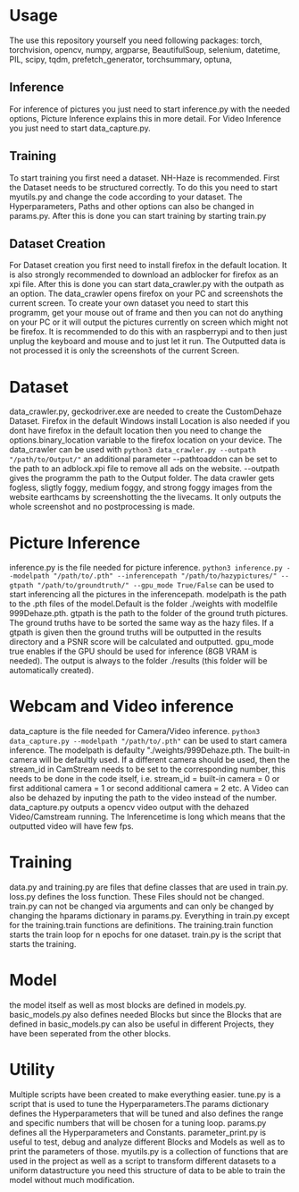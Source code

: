 # Usage
The use this repository yourself you need following packages: torch, torchvision, opencv, numpy, argparse, BeautifulSoup, selenium, datetime, PIL, scipy, tqdm, prefetch_generator, torchsummary, optuna, 
## Inference
For inference of pictures you just need to start inference.py with the needed options, Picture Inference explains this in more detail. For Video Inference you just need to start data_capture.py.
## Training
To start training you first need a dataset. NH-Haze is recommended. First the Dataset needs to be structured correctly. To do this you need to start myutils.py and change the code according to your dataset. The Hyperparameters, Paths and other options can also be changed in params.py. After this is done you can start training by starting train.py
## Dataset Creation
For Dataset creation you first need to install firefox in the default location. It is also strongly recommended to download an adblocker for firefox as an xpi file. After this is done you can start data_crawler.py with the outpath as an option. The data_crawler opens firefox on your PC and screenshots the current screen. To create your own dataset you need to start this programm, get your mouse out of frame and then you can not do anything on your PC or it will output the pictures currently on screen which might not be firefox. It is recommended to do this with an raspberrypi and to then just unplug the keyboard and mouse and to just let it run. The Outputted data is not processed it is only the screenshots of the current Screen.

# Dataset
data_crawler.py, geckodriver.exe are needed to create the CustomDehaze Dataset. Firefox in the default Windows install Location is also needed if you dont have firefox in the default location then you need to change the options.binary_location variable to the firefox location on your device. The data_crawler can be used with 
`python3 data_crawler.py --outpath "/path/to/Output/"`
an additional parameter --pathtoaddon can be set to the path to an adblock.xpi file to remove all ads on the website. --outpath gives the programm the path to the Output folder. The data crawler gets fogless, sligtly foggy, medium foggy, and strong foggy images from the website earthcams by screenshotting the the livecams. It only outputs the whole screenshot and no postprocessing is made.

# Picture Inference
inference.py is the file needed for picture inference. 
`python3 inference.py --modelpath "/path/to/.pth" --inferencepath "/path/to/hazypictures/" --gtpath "/path/to/groundtruth/" --gpu_mode True/False`
can be used to start inferencing all the pictures in the inferencepath. modelpath is the path to the .pth files of the model.Default is the folder ./weights with modelfile 999Dehaze.pth. gtpath is the path to the folder of the ground truth pictures. The ground truths have to be sorted the same way as the hazy files. If a gtpath is given then the ground truths will be outputted in the results directory and a PSNR score will be calculated and outputted. gpu_mode true enables if the GPU should be used for inference (8GB VRAM is needed). The output is always to the folder ./results (this folder will be automatically created).

# Webcam and Video inference
data_capture is the file needed for Camera/Video inference.
`python3 data_capture.py --modelpath "/path/to/.pth"`
can be used to start camera inference. The modelpath is defaulty "./weights/999Dehaze.pth. The built-in camera will be defaultly used. If a different camera should be used, then the stream_id in CamStream needs to be set to the corresponding number, this needs to be done in the code itself, i.e. stream_id = built-in camera = 0 or first additional camera = 1 or second additional camera = 2 etc. A Video can also be dehazed by inputing the path to the video instead of the number. data_capture.py outputs a opencv video output with the dehazed Video/Camstream running. The Inferencetime is long which means that the outputted video will have few fps.

# Training
data.py and training.py are files that define classes that are used in train.py. loss.py defines the loss function. These Files should not be changed. train.py can not be changed via arguments and can only be changed by changing the hparams dictionary in params.py. Everything in train.py except for the training.train functions are definitions. The training.train function starts the train loop for n epochs for one dataset. train.py is the script that starts the training.

# Model
the model itself as well as most blocks are defined in models.py. basic_models.py also defines needed Blocks but since the Blocks that are defined in basic_models.py can also be useful in different Projects, they have been seperated from the other blocks. 

# Utility
Multiple scripts have been created to make everything easier. tune.py is a script that is used to tune the Hyperparameters.The params dictionary defines the Hyperparameters that will be tuned and also defines the range and specific numbers that will be chosen for a tuning loop. params.py defines all the Hyperparameters and Constants. parameter_print.py is useful to test, debug and analyze different Blocks and Models as well as to print the parameters of those. myutils.py is a collection of functions that are used in the project as well as a script to transform different datasets to a uniform datastructure you need this structure of data to be able to train the model without much modification.